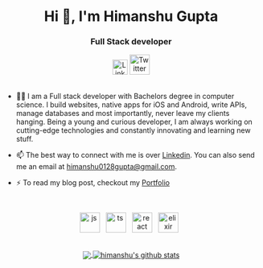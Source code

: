 <h1 align="center">Hi 👋, I'm Himanshu Gupta</h1>
<h3 align="center">Full Stack developer</h3>

<div align=center>
  <a href="https://www.linkedin.com/in/himanshu0128/"><img src="https://cdn.worldvectorlogo.com/logos/linkedin-icon-2.svg" title="Linkedin" alt="Linkedin Account" width="30"/></a>
  <a href="https://twitter.com/himanshu0128"><img src="https://cdn.worldvectorlogo.com/logos/twitter-6.svg" title="Twitter" alt="Twitter Account" width="40"/></a>
  <br><br>
</div>

- 👨‍💻 I am a Full stack developer with Bachelors degree in computer science. I build websites, native apps for iOS and Android, write APIs, manage databases and most importantly, never leave my clients hanging. Being a young and curious developer, I am always working on cutting-edge technologies and constantly innovating and learning new stuff.

- 📫 The best way to connect with me is over [Linkedin](https://linkedin.com/in/himanshu0128). You can also send me an email at himanshu0128gupta@gmail.com.

- ⚡ To read my blog post, checkout my [Portfolio](https://www.himanshugupta.dev/)

<br>

<p align="center">
  <img src='https://upload.wikimedia.org/wikipedia/commons/6/6a/JavaScript-logo.png' height='40' width='auto' alt="js">&nbsp;&nbsp;
  <img src='https://upload.wikimedia.org/wikipedia/commons/4/4c/Typescript_logo_2020.svg' height='40' width='auto' alt="ts">&nbsp;&nbsp;
  <img src="https://upload.wikimedia.org/wikipedia/commons/thumb/a/a7/React-icon.svg/1280px-React-icon.svg.png" alt="react" width="auto" height="40"/>&nbsp;&nbsp;
  <img src='https://upload.wikimedia.org/wikipedia/commons/9/92/Official_Elixir_logo.png' height='40' width='auto' alt="elixir">&nbsp;&nbsp;
<p align="center">
  
<br>
  
<a href="https://github.com/sadanandpai/github-readme-stats">
  <img align="center" src="https://github-readme-stats.vercel.app/api/top-langs/?username=himanshu0128&theme=vue&hide=javascript,css,c,html,php,python" />
</a>
<a href="https://github.com/anuraghazra/github-readme-stats">
  <img align="center" src="https://github-readme-stats.vercel.app/api?username=himanshu0128&show_icons=true&theme=vue&layout=compact&count_private=true&hide=contribs,stars" alt="himanshu's github stats" />
</a>
